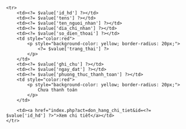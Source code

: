 <?php
$processed_ids = []; // Array to keep track of processed ids
foreach ($data_hoa_don as $value) :
    if (in_array($value['id_hd'], $processed_ids)) {
        continue;
    }
    $processed_ids[] = $value['id_hd']; // Mark id_hd as processed
?>
    <tr>
        <td><?= $value['id_hd'] ?></td>
        <td><?= $value['tens'] ?></td>
        <td><?= $value['ten_nguoi_nhan'] ?></td>
        <td><?= $value['dia_chi_nhan'] ?></td>
        <td><?= $value['so_dien_thoai'] ?></td>
        <td style="color:red">
            <p style="background-color: yellow; border-radius: 20px;">
                <?= $value['trang_thai'] ?>
            </p>
        </td>
        <td><?= $value['ghi_chu'] ?></td>
        <td><?= $value['ngay_dat'] ?></td>
        <td><?= $value['phuong_thuc_thanh_toan'] ?></td>
        <td style="color:red">
            <p style="background-color: yellow; border-radius: 20px;">
                Chưa thanh toán
            </p>
        </td>

        <td><a href="index.php?act=don_hang_chi_tiet&id=<?= $value['id_hd'] ?>">Xem chi tiết</a></td>
    </tr>
<?php endforeach; ?>